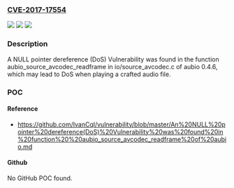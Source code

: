 ### [CVE-2017-17554](https://cve.mitre.org/cgi-bin/cvename.cgi?name=CVE-2017-17554)
![](https://img.shields.io/static/v1?label=Product&message=n%2Fa&color=blue)
![](https://img.shields.io/static/v1?label=Version&message=n%2Fa&color=blue)
![](https://img.shields.io/static/v1?label=Vulnerability&message=n%2Fa&color=brighgreen)

### Description

A NULL pointer dereference (DoS) Vulnerability was found in the function aubio_source_avcodec_readframe in io/source_avcodec.c of aubio 0.4.6, which may lead to DoS when playing a crafted audio file.

### POC

#### Reference
- https://github.com/IvanCql/vulnerability/blob/master/An%20NULL%20pointer%20dereference(DoS)%20Vulnerability%20was%20found%20in%20function%20%20aubio_source_avcodec_readframe%20of%20aubio.md

#### Github
No GitHub POC found.

